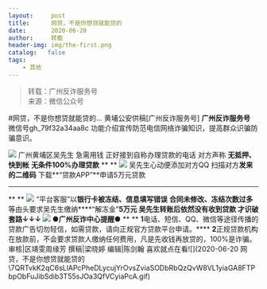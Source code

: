 ```yaml
---
layout:     post
title:      网贷，不是你想贷就能贷的
date:       2020-06-20
author:     转载
header-img: img/the-first.png
catalog:   false
tags:
    - 其他
---
```


<blockquote><p>转载：广州反诈服务号<br>
来源：微信公众号</p></blockquote>

#网贷，不是你想贷就能贷的...
黄埔公安供稿[广州反诈服务号]
**广州反诈服务号**
微信号gh_79f32a34aa8c
功能介绍宣传防范电信网络诈骗知识，提高群众识骗防骗意识。

![]({{site.baseurl}}/postimg/U80CvqU0rQoj28lia8ADCL5AW90zEfIuXVvccckuTvwAfNpzHBuiaRG7LQyt2AE7OveqdVGuAYJ67LY7Hsla8FJw.gif)
广州黄埔区吴先生
急需用钱
正好接到自称办理贷款的电话
对方声称
**无抵押、快到帐**
**无条件100%办理贷款**
**
**
![]({{site.baseurl}}/postimg/U80CvqU0rQraNeN8W8OwmqbKS7NCtYTlapl866VGDdRHVibZJyYaF0CsdHhDCUwRG28YibKQjh5pNN9xbqRDCpwA.jpeg)
吴先生心动便添加对方QQ
扫描对方**发来的二维码**
下载**“贷款APP”**申请5万元贷款
****
**
**
![]({{site.baseurl}}/postimg/U80CvqU0rQraNeN8W8OwmqbKS7NCtYTlIdoElibhA9bicVDjx53hRuksI2gVXQjEe1dicPbpcMLu8lT3tGiaUsArEQ.png)
“平台客服”以**银行卡被冻结、信息填写错误**
**合同未修改、冻结次数过多**
等由头要求吴先生缴纳****“解冻金”******5万元**
吴先生转账后依然没有收到贷款
才识破套路↓↓↓
![]({{site.baseurl}}/postimg/ibfSyh9OvjicY54am7jcD97lhKxibRnRG2icHhP1erO1oVxh46Y1wJwRibs3pNXONsa1Oprbc5KHWLUpO8YG3eypt0Q.jpeg)
**●****广州反诈中心提****醒****●**
**
**
**1**电话、短信、QQ、微信等途径传播的贷款广告切勿轻信，如需贷款，请向正规官方贷款平台申请。****
**2**正规贷款机构在放款前，不会要求贷款人缴纳任何费用，凡是先收钱再放贷的，100%是诈骗。
审核|区靖雯周缘芳
撰稿|梁晓婷
编辑|陈剑翰
喜欢就点在看![](2020-06-20
网贷，不是你想贷就能贷的\\7QRTvkK2qC6sLlAPcPheDLycujYrOvsZviaSODbRbQzQvW8VL1yiaGA8FTPbpObFuJibSdib3T55sJOa3QfVCyiaPcA.gif)
